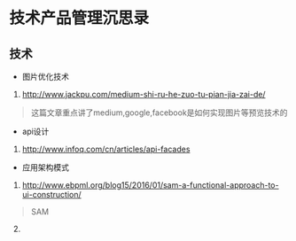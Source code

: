 # 技术产品管理沉思录



## 技术

* 图片优化技术 

1. <http://www.jackpu.com/medium-shi-ru-he-zuo-tu-pian-jia-zai-de/>

> 这篇文章重点讲了medium,google,facebook是如何实现图片等预览技术的


* api设计

1. <http://www.infoq.com/cn/articles/api-facades>

* 应用架构模式

1. <http://www.ebpml.org/blog15/2016/01/sam-a-functional-approach-to-ui-construction/>

> SAM

2. 
